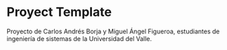 # Proyect Template
Proyecto de Carlos Andrés Borja y Miguel Ángel Figueroa, estudiantes de ingeniería de sistemas de la Universidad del Valle.